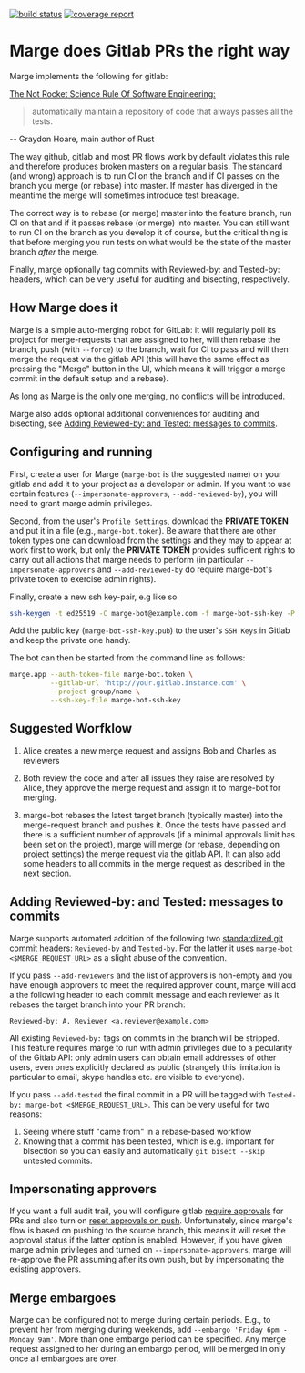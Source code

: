 [![build status](http://git.hanson.smarkets.com/hanson/marge/badges/master/build.svg)](http://git.hanson.smarkets.com/hanson/marge/commits/master)
[![coverage report](http://git.hanson.smarkets.com/hanson/marge/badges/master/coverage.svg)](http://git.hanson.smarkets.com/hanson/marge/commits/master)

# Marge does Gitlab PRs the right way

Marge implements the following for gitlab:

[The Not Rocket Science Rule Of Software Engineering:](graydon2.dreamwidth.org/1597.html)

> automatically maintain a repository of code that always passes all the tests.

-- Graydon Hoare, main author of Rust

The way github, gitlab and most PR flows work by default violates this rule and
therefore produces broken masters on a regular basis. The standard (and wrong)
approach is to run CI on the branch and if CI passes on the branch you merge (or
rebase) into master. If master has diverged in the meantime the merge will
sometimes introduce test breakage.

The correct way is to rebase (or merge) master into the feature branch, run CI
on that and if it passes rebase (or merge) into master. You can still want to
run CI on the branch as you develop it of course, but the critical thing is that
before merging you run tests on what would be the state of the master branch
*after* the merge.

Finally, marge optionally tag commits with Reviewed-by: and Tested-by: headers,
which can be very useful for auditing and bisecting, respectively.

## How Marge does it

Marge is a simple auto-merging robot for GitLab: it will regularly poll its
project for merge-requests that are assigned to her, will then rebase the
branch, push (with `--force`) to the branch, wait for CI to pass and will then
merge the request via the gitlab API (this will have the same effect as pressing
the "Merge" button in the UI, which means it will trigger a merge commit in the
default setup and a rebase).

As long as Marge is the only one merging, no conflicts will be introduced.

Marge also adds optional additional conveniences for auditing and bisecting, see
[Adding Reviewed-by: and Tested: messages to commits](#adding-reviewed-by-and-tested-messages-to-commits).

## Configuring and running

First, create a user for Marge (`marge-bot` is the suggested name) on your
gitlab and add it to your project as a developer or admin. If you want to use
certain features (`--impersonate-approvers`, `--add-reviewed-by`), you will need
to grant marge admin privileges.

Second, from the user's `Profile Settings`, download the **PRIVATE TOKEN** and
put it in a file (e.g., `marge-bot.token`). Be aware that there are other token
types one can download from the settings and they may to appear at work first to
work, but only the **PRIVATE TOKEN** provides sufficient rights to carry out all
actions that marge needs to perform (in particular `--impersonate-approvers` and
`--add-reviewed-by` do require marge-bot's private token to exercise admin
rights).

Finally, create a new ssh key-pair, e.g like so

```bash
ssh-keygen -t ed25519 -C marge-bot@example.com -f marge-bot-ssh-key -P ''
```

Add the public key (`marge-bot-ssh-key.pub`) to the user's `SSH Keys` in Gitlab
and keep the private one handy.

The bot can then be started from the command line as follows:
```bash
marge.app --auth-token-file marge-bot.token \
          --gitlab-url 'http://your.gitlab.instance.com' \
          --project group/name \
          --ssh-key-file marge-bot-ssh-key
```

## Suggested Worfklow
1. Alice creates a new merge request and assigns Bob and Charles as reviewers

2. Both review the code and after all issues they raise are resolved by Alice,
   they approve the merge request and assign it to marge-bot for merging.

3. marge-bot rebases the latest target branch (typically master) into the
   merge-request branch and pushes it. Once the tests have passed and there is a
   sufficient number of approvals (if a minimal approvals limit has been set on
   the project), marge will merge (or rebase, depending on project settings) the
   merge request via the gitlab API. It can also add some headers to all commits
   in the merge request as described in the next section.


## Adding Reviewed-by: and Tested: messages to commits
Marge supports automated addition of the following
two [standardized git commit headers](https://www.kernel.org/doc/html/v4.11/process/submitting-patches.html#using-reported-by-tested-by-reviewed-by-suggested-by-and-fixes): `Reviewed-by` and `Tested-by`. For the
latter it uses `marge-bot <$MERGE_REQUEST_URL>` as a slight abuse of the
convention.

If you pass `--add-reviewers` and the list of approvers is non-empty and you
have enough approvers to meet the required approver count, marge will add a the
following header to each commit message and each reviewer as it rebases the
target branch into your PR branch:

```
Reviewed-by: A. Reviewer <a.reviewer@example.com>
```

All existing `Reviewed-by:` tags on commits in the branch will be stripped. This
feature requires marge to run with admin privileges due to a pecularity of the
Gitlab API: only admin users can obtain email addresses of other users, even
ones explicitly declared as public (strangely this limitation is particular to
email, skype handles etc. are visible to everyone).

If you pass `--add-tested` the final commit in a PR will be tagged with
`Tested-by: marge-bot <$MERGE_REQUEST_URL>`. This can be very useful for two
reasons:

1. Seeing where stuff "came from" in a rebase-based workflow
2. Knowing that a commit has been tested, which is e.g. important for bisection
   so you can easily and automatically `git bisect --skip` untested commits.

## Impersonating approvers
If you want a full audit trail, you will configure
gitlab
[require approvals](https://docs.gitlab.com/ee/user/project/merge_requests/merge_request_approvals.html#approvals-required) for
PRs and also turn
on
[reset approvals on push]( https://docs.gitlab.com/ee/user/project/merge_requests/merge_request_approvals.html#reset-approvals-on-push).
Unfortunately, since marge's flow is based on pushing to the source branch, this
means it will reset the approval status if the latter option is enabled.
However, if you have given marge admin privileges and turned on
`--impersonate-approvers`, marge will re-approve the PR assuming after its own
push, but by impersonating the existing approvers.

## Merge embargoes

Marge can be configured not to merge during certain periods. E.g., to prevent
her from merging during weekends, add `--embargo 'Friday 6pm - Monday 9am'`.
More than one embargo period can be specified. Any merge request assigned to her
during an embargo period, will be merged in only once all embargoes are over.
